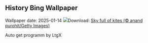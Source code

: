 ## History Bing Wallpaper
Wallpaper date: 2025-01-14
![](https://www.bing.com/th?id=OHR.SkyKites_EN-IN7504370489_UHD.jpg&w=1000)Download: [Sky full of kites (© anand purohit/Getty Images)](https://www.bing.com/th?id=OHR.SkyKites_EN-IN7504370489_UHD.jpg)

Auto get programm by LtgX
